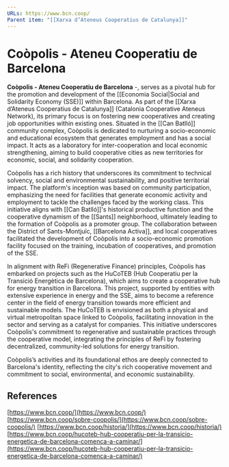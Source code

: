```yaml
---
URLs: https://www.bcn.coop/
Parent item: "[[Xarxa d’Ateneus Cooperatius de Catalunya]]"
---
```

# Coòpolis - Ateneu Cooperatiu de Barcelona

**Coòpolis - Ateneu Cooperatiu de Barcelona** -, serves as a pivotal hub for the promotion and development of the [[Economia Social|Social and Solidarity Economy (SSE)]] within Barcelona. As part of the [[Xarxa d’Ateneus Cooperatius de Catalunya]] (Catalonia Cooperative Ateneus Network), its primary focus is on fostering new cooperatives and creating job opportunities within existing ones. Situated in the [[Can Batlló]] community complex, Coòpolis is dedicated to nurturing a socio-economic and educational ecosystem that generates employment and has a social impact. It acts as a laboratory for inter-cooperation and local economic strengthening, aiming to build cooperative cities as new territories for economic, social, and solidarity cooperation.

Coòpolis has a rich history that underscores its commitment to technical solvency, social and environmental sustainability, and positive territorial impact. The platform's inception was based on community participation, emphasizing the need for facilities that generate economic activity and employment to tackle the challenges faced by the working class. This initiative aligns with [[Can Batlló]]'s historical productive function and the cooperative dynamism of the [[Sants]] neighborhood, ultimately leading to the formation of Coòpolis as a promoter group. The collaboration between the District of Sants-Montjuïc, [[Barcelona Activa]], and local cooperatives facilitated the development of Coòpolis into a socio-economic promotion facility focused on the training, incubation of cooperatives, and promotion of the SSE.

In alignment with ReFi (Regenerative Finance) principles, Coòpolis has embarked on projects such as the HuCoTEB (Hub Cooperatiu per la Transició Energètica de Barcelona), which aims to create a cooperative hub for energy transition in Barcelona. This project, supported by entities with extensive experience in energy and the SSE, aims to become a reference center in the field of energy transition towards more efficient and sustainable models. The HuCoTEB is envisioned as both a physical and virtual metropolitan space linked to Coòpolis, facilitating innovation in the sector and serving as a catalyst for companies. This initiative underscores Coòpolis's commitment to regenerative and sustainable practices through the cooperative model, integrating the principles of ReFi by fostering decentralized, community-led solutions for energy transition.

Coòpolis’s activities and its foundational ethos are deeply connected to Barcelona's identity, reflecting the city's rich cooperative movement and commitment to social, environmental, and economic sustainability.

## References

[https://www.bcn.coop/](https://www.bcn.coop/)
[https://www.bcn.coop/sobre-coopolis/](https://www.bcn.coop/sobre-coopolis/)
[https://www.bcn.coop/historia/](https://www.bcn.coop/historia/)
[https://www.bcn.coop/hucoteb-hub-cooperatiu-per-la-transicio-energetica-de-barcelona-comenca-a-caminar/](https://www.bcn.coop/hucoteb-hub-cooperatiu-per-la-transicio-energetica-de-barcelona-comenca-a-caminar/)